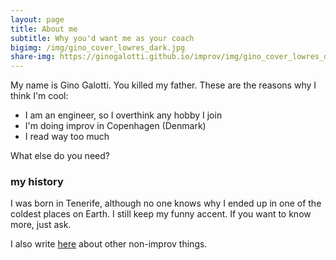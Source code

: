 ```yaml
---
layout: page
title: About me
subtitle: Why you'd want me as your coach
bigimg: /img/gino_cover_lowres_dark.jpg
share-img: https://ginogalotti.github.io/improv/img/gino_cover_lowres_dark.jpg
---
```


My name is Gino Galotti. You killed my father. These are the reasons why I think I'm cool:

- I am an engineer, so I overthink any hobby I join
- I'm doing improv in Copenhagen (Denmark)
- I read way too much

What else do you need?

### my history

I was born in Tenerife, although no one knows why I ended up in one of the coldest places on Earth. I still keep my funny accent. If you want to know more, just ask.

I also write [here](https://callmegino.wordpress.com/) about other non-improv things.
